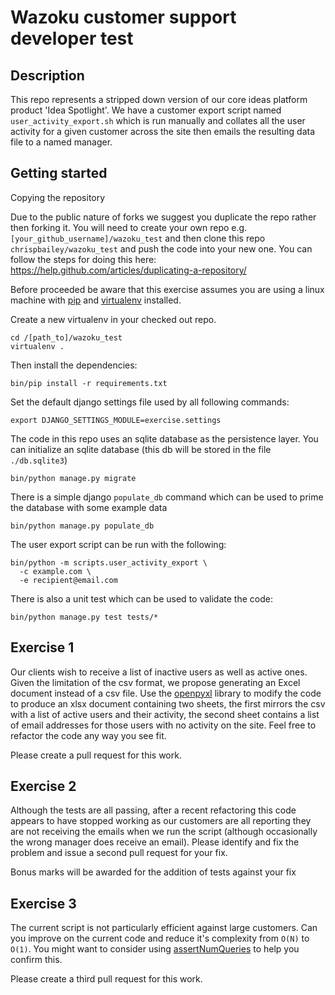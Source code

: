 # Wazoku customer support developer test

## Description
This repo represents a stripped down version of our core ideas platform product 'Idea Spotlight'.
We have a customer export script named `user_activity_export.sh` which is run manually
and collates all the user activity for a given customer across the
site then emails the resulting data file to a named manager.

## Getting started

Copying the repository

Due to the public nature of forks we suggest you duplicate the repo rather then forking it. 
You will need to create your own repo e.g. `[your_github_username]/wazoku_test` and then clone 
this repo `chrispbailey/wazoku_test` and push the code into your new one. You can follow the steps for doing this here: https://help.github.com/articles/duplicating-a-repository/

Before proceeded be aware that this exercise assumes you are using a linux machine with [pip](https://pip.pypa.io/en/stable) and [virtualenv](https://virtualenv.pypa.io/en/stable/) installed. 

Create a new virtualenv in your checked out repo.

    cd /[path_to]/wazoku_test
    virtualenv .


Then install the dependencies:

    bin/pip install -r requirements.txt


Set the default django settings file used by all following commands:

    export DJANGO_SETTINGS_MODULE=exercise.settings


The code in this repo uses an sqlite database as the persistence layer. You can initialize an sqlite database (this db will be stored in the file `./db.sqlite3`)

    bin/python manage.py migrate

There is a simple django `populate_db` command which can be used to prime the database with some example data

    bin/python manage.py populate_db

The user export script can be run with the following:

    bin/python -m scripts.user_activity_export \
      -c example.com \
      -e recipient@email.com

There is also a unit test which can be used to validate the code:

    bin/python manage.py test tests/*



## Exercise 1

Our clients wish to receive a list of inactive users as well as active ones. Given the limitation
of the csv format, we propose generating an Excel document instead of a csv file. Use the
[openpyxl](https://openpyxl.readthedocs.org/) library to modify the code to produce an xlsx document
containing two sheets, the first mirrors the csv with a list of active users and their activity, the
second sheet contains a list of email addresses for those users with no activity on the site.
Feel free to refactor the code any way you see fit.

Please create a pull request for this work.

## Exercise 2

Although the tests are all passing, after a recent refactoring this code appears to have stopped working as
our customers are all reporting they are not receiving the emails when we run the script
(although occasionally the wrong manager does receive an email).
Please identify and fix the problem and issue a second pull request for your fix.

Bonus marks will be awarded for the addition of tests against your fix

## Exercise 3

The current script is not particularly efficient against large customers. Can you improve on
the current code and reduce it's complexity from `O(N)` to `O(1)`. You might want to consider using [assertNumQueries]( https://docs.djangoproject.com/en/1.9/topics/testing/tools/#django.test.TransactionTestCase.assertNumQueries) to help you confirm this.

Please create a third pull request for this work.
